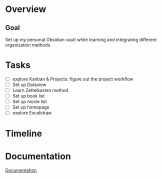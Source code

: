 # Overview

## Goal 
Set up my personal Obsidian vault while learning and integrating different organization methods. 
# Tasks
- [ ] explore Kanban & Projects: figure out the project workflow
- [ ] Set up Dataview
- [ ] Learn Zettelkasten method
- [ ] Set up book list
- [ ] Set up movie list
- [ ] Set up homepage
- [ ] explore Excalidraw
# Timeline

# Documentation
[Documentation](Documentation.md)